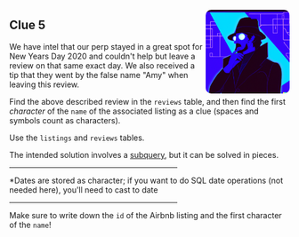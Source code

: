 <p align="right">
  <img src="../www/md_imgs/detective-thinking-vaporwave.png" width="30%" style = "border-radius:10px" align="right">
</p>

<div width="60%">

## Clue 5

We have intel that our perp stayed in a great spot for New Years Day 2020 and couldn't help but leave a review on that same exact day. We also received a tip that they went by the false name "Amy" when leaving this review.

Find the above described review in the `reviews` table, and then find the first *character* of the `name` of the associated listing as a clue (spaces and symbols count as characters).

Use the `listings` and `reviews` tables.

The intended solution involves a [subquery](https://sqlbolt.com/topic/subqueries), but it can be solved in pieces.

<hr align="left" width="60%">

*Dates are stored as character; if you want to do SQL date operations (not needed here), you'll need to cast to date

<hr align="left" width="60%">

Make sure to write down the `id` of the Airbnb listing and the first character of the `name`!

</div>

